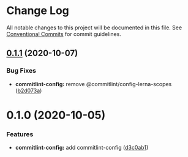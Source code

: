 # Change Log

All notable changes to this project will be documented in this file.
See [Conventional Commits](https://conventionalcommits.org) for commit guidelines.

## [0.1.1](https://github.com/releaseband/node-tools/compare/@releaseband/commitlint-config@0.1.0...@releaseband/commitlint-config@0.1.1) (2020-10-07)

### Bug Fixes

- **commitlint-config:** remove @commitlint/config-lerna-scopes ([b2d073a](https://github.com/releaseband/node-tools/commit/b2d073a6458c9bbc7b49875526c4b7d9be3b1ef9))

# 0.1.0 (2020-10-05)

### Features

- **commitlint-config:** add commitlint-config ([d3c0ab1](https://github.com/releaseband/node-tools/commit/d3c0ab1d36391b30a2a1e22898658c1f26ada0f5))

